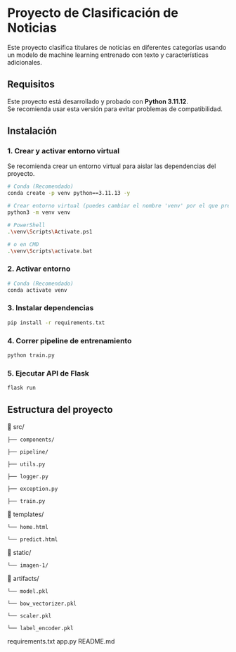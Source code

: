 # Proyecto de Clasificación de Noticias

Este proyecto clasifica titulares de noticias en diferentes categorías usando un modelo de machine learning entrenado con texto y características adicionales.

## Requisitos

Este proyecto está desarrollado y probado con **Python 3.11.12**.  
Se recomienda usar esta versión para evitar problemas de compatibilidad.

## Instalación

### 1. Crear y activar entorno virtual

Se recomienda crear un entorno virtual para aislar las dependencias del proyecto.

```bash
# Conda (Recomendado)
conda create -p venv python==3.11.13 -y

# Crear entorno virtual (puedes cambiar el nombre 'venv' por el que prefieras)
python3 -m venv venv

# PowerShell
.\venv\Scripts\Activate.ps1

# o en CMD
.\venv\Scripts\activate.bat
```

### 2. Activar entorno


```bash
# Conda (Recomendado)
conda activate venv
```

### 3. Instalar dependencias

```bash
pip install -r requirements.txt
```

### 4. Correr pipeline de entrenamiento

```bash
python train.py
```

### 5. Ejecutar API de Flask

```bash
flask run
```

## Estructura del proyecto

📁 src/

    ├── components/

    ├── pipeline/

    ├── utils.py

    ├── logger.py

    ├── exception.py

    ├── train.py

📁 templates/

    └── home.html

    └── predict.html

📁 static/

    └── imagen-1/

📁 artifacts/

    └── model.pkl

    └── bow_vectorizer.pkl

    └── scaler.pkl

    └── label_encoder.pkl


requirements.txt
app.py
README.md